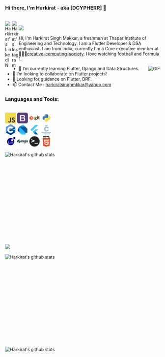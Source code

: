 ### Hi there, I'm Harkirat - aka [DCYPHERR] 👋
<br/>
<a href="https://linkedin.com/in/harkirat-singh-makkar/">
  <img align="left" alt="Harkirat's LinkedIN" width="22px" src="https://cdn.jsdelivr.net/npm/simple-icons@v3/icons/linkedin.svg" color="white"/>
</a>

<a href="https://www.instagram.com/desii.me.rollin/">
  <img align="left" alt="Harkirat's Instagram" width="22px" src="https://cdn.jsdelivr.net/npm/simple-icons@v3/icons/instagram.svg" target="_blank" rel="noopener noreferrer"/>
</a>

![](https://komarev.com/ghpvc/?username=DCYPHERR)
<br />

Hi, I'm Harkirat Singh Makkar, a freshman at Thapar Institute of Engineering and Technology. I am a Flutter Developer & DSA enthusiast. I am from India, currently I'm a Core executive member at 🙍🏽‍♂️[creative-computing-society](https://github.com/creative-computing-society). I love watching football and Formula 1.

<!-- ![github](https://raw.githubusercontent.com/SP-XD/SP-XD/main/images/dev-working.gif) -->
<img align="right" height="250px" alt="GIF" src="https://raw.githubusercontent.com/SP-XD/SP-XD/main/images/dev-working.gif" />


- 🌱 I’m currently learning Flutter, Django and Data Structures.
- 👯 I’m looking to collaborate on Flutter projects!
- 💬 Looking for guidance on Flutter, DRF.
- 📫 Contact Me : harkiratsinghmkkar@yahoo.com


### **Languages and Tools:** 
<br>
<code><img height="35" src="https://raw.githubusercontent.com/github/explore/80688e429a7d4ef2fca1e82350fe8e3517d3494d/topics/javascript/javascript.png"></code>
<code><img height="35" src="https://raw.githubusercontent.com/github/explore/80688e429a7d4ef2fca1e82350fe8e3517d3494d/topics/bootstrap/bootstrap.png"></code>
<code><img height="35" src="https://raw.githubusercontent.com/github/explore/80688e429a7d4ef2fca1e82350fe8e3517d3494d/topics/git/git.png"></code>
<code><img height="35" src="https://raw.githubusercontent.com/github/explore/80688e429a7d4ef2fca1e82350fe8e3517d3494d/topics/python/python.png"></code>
<br/>
<code><img height="35" src="https://raw.githubusercontent.com/github/explore/80688e429a7d4ef2fca1e82350fe8e3517d3494d/topics/cpp/cpp.png"></code>
<code><img height="35" src="https://raw.githubusercontent.com/github/explore/80688e429a7d4ef2fca1e82350fe8e3517d3494d/topics/dart/dart.png"></code>
<code><img height="35" src="https://raw.githubusercontent.com/github/explore/80688e429a7d4ef2fca1e82350fe8e3517d3494d/topics/flutter/flutter.png"></code>
<code><img height="35" src="https://raw.githubusercontent.com/github/explore/80688e429a7d4ef2fca1e82350fe8e3517d3494d/topics/c/c.png"></code>
<br/>
<code><img height="35" src="https://raw.githubusercontent.com/github/explore/80688e429a7d4ef2fca1e82350fe8e3517d3494d/topics/lua/lua.png"></code>
<code><img height="35" src="https://raw.githubusercontent.com/github/explore/80688e429a7d4ef2fca1e82350fe8e3517d3494d/topics/django/django.png"></code>
<code><img height="35" src="https://raw.githubusercontent.com/github/explore/80688e429a7d4ef2fca1e82350fe8e3517d3494d/topics/terminal/terminal.png"></code>
<code><img height="35" src="https://raw.githubusercontent.com/github/explore/80688e429a7d4ef2fca1e82350fe8e3517d3494d/topics/html/html.png"></code>
<br/>





<!-- <iframe width="600" height="600" src="https://ionicabizau.github.io/github-profile-languages/api.html?DCYPHERR" frameborder="0"></iframe> -->







<img width="500" height="300" align="left" alt="Harkirat's github stats" 
         src="https://github-readme-stats.vercel.app/api?username=DCYPHERR&show_icons=true&theme=react&count_private=true&include_all_commits=true" />

<!-- ![Harkirat's github stats](https://github-readme-stats.vercel.app/api?username=DCYPHERR&show_icons=true&theme=tokyonight&count_private=true)
 -->

<img src = "(https://github-readme-stats.vercel.app/api?username=DCYPHERR&count_private=true&show_icons=true&theme=radical)">

  <img width="500" height="300" align="left" alt="Harkirat's github stats" 
          src = "https://github-readme-streak-stats.herokuapp.com/?user=DCYPHERR&theme=black-ice"/>

  <img width="1500" height="auto" align="center" alt="Harkirat's github stats" 
         src="https://github-profile-trophy.vercel.app/?username=DCYPHERR&row=1&column=7&theme=darkhub&margin-w=15e" />
  
<!--   <img width="1500" height="auto"  alt="Harkirat's github stats" 
         src="https://github-profile-trophy.vercel.app/?username=DCYPHERR&row=1&column=7&theme=darkhub&margin-w=15e" /> -->
 <!-- [![trophy](https://github-profile-trophy.vercel.app/?username=DCYPHERR&row=7&column=7&theme=darkhub&margin-w=15)]-->

